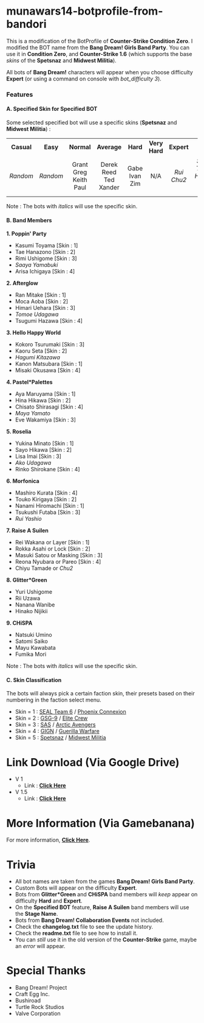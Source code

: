 # munawars14-botprofile-from-bandori
This is a modification of the BotProfile of <b>Counter-Strike Condition Zero</b>. I modified the BOT name from the <b>Bang Dream! Girls Band Party</b>. You can use it in <b>Condition Zero</b>, and <b>Counter-Strike 1.6</b> (which supports the base <i>skins</i> of the <b>Spetsnaz</b> and <b>Midwest Militia</b>).

All bots of <b>Bang Dream!</b> characters will appear when you choose difficulty <b>Expert</b> (or using a command on console with <i>bot_difficulty 3</i>).

<h3>Features</h3>
<h4>A. Specified Skin for Specified BOT</h4>

Some selected specified bot will use a specific skins (<b>Spetsnaz</b> and <b>Midwest Militia</b>) :
<table>
<tbody align="center">
<tr>
<td><b>Casual</b></td>
<td><b>Easy</b></td>
<td><b>Normal</b></td>
<td><b>Average</b></td>
<td><b>Hard</b></td>
<td><b>Very Hard</b></td>
<td><b>Expert</b></td>
<td><b>Elite</b></td>
</tr>
<tr>
<td><i>Random</i></td>
<td><i>Random</i></td>
<td>Grant<br>
Greg<br>
Keith<br>
Paul</td>
<td>Derek<br>
Reed<br>
Ted<br>
Xander</td>
<td>Gabe<br>
Ivan<br>
Zim</td>
<td>N/A</td>
<td><i>Rui<br>
Chu2</i></td>
<td><i>Saaya<br>
Tomoe<br>
Hagumi<br>
Maya<br>
Ako</i></td>
</tr>
</tbody>
</table>

Note : The bots with <i>italics</i> will use the specific skin.

<H4>B. Band Members</h4>

<B>1. Poppin' Party</b>
- Kasumi Toyama [Skin : 1]
- Tae Hanazono [Skin : 2]
- Rimi Ushigome [Skin : 3]
- <i>Saaya Yamabuki</i>
- Arisa Ichigaya [Skin : 4]

<B>2. Afterglow</b>
- Ran Mitake [Skin : 1]
- Moca Aoba [Skin : 2]
- Himari Uehara [Skin : 3]
- <i>Tomoe Udagawa</i>
- Tsugumi Hazawa [Skin : 4]

<B>3. Hello Happy World</b>
- Kokoro Tsurumaki [Skin : 3]
- Kaoru Seta [Skin : 2]
- <i>Hagumi Kitazawa</i>
- Kanon Matsubara [Skin : 1]
- Misaki Okusawa [Skin : 4]

<B>4. Pastel*Palettes</b>
- Aya Maruyama [Skin : 1]
- Hina Hikawa [Skin : 2]
- Chisato Shirasagi [Skin : 4]
- <i>Maya Yamato</i>
- Eve Wakamiya [Skin : 3]

<B>5. Roselia</b>
- Yukina Minato [Skin : 1]
- Sayo Hikawa [Skin : 2]
- Lisa Imai [Skin : 3]
- <i>Ako Udagawa</i>
- Rinko Shirokane [Skin : 4]

<B>6. Morfonica</b>
- Mashiro Kurata [Skin : 4]
- Touko Kirigaya [Skin : 2]
- Nanami Hiromachi [Skin : 1]
- Tsukushi Futaba [Skin : 3]
- <i>Rui Yashio</i>

<B>7. Raise A Suilen</b>
- Rei Wakana or Layer [Skin : 1]
- Rokka Asahi or Lock [Skin : 2]
- Masuki Satou or Masking [Skin : 3]
- Reona Nyubara or Pareo [Skin : 4]
- Chiyu Tamade or <i>Chu2</i>

<B>8. Glitter*Green</b>
- Yuri Ushigome
- Rii Uzawa
- Nanana Wanibe
- Hinako Nijikii

<B>9. CHiSPA</b>
- Natsuki Umino
- Satomi Saiko
- Mayu Kawabata
- Fumika Mori

Note : The bots with <i>italics</i> will use the specific skin.

<H4>C. Skin Classification</h4>

The bots will always pick a certain faction skin, their presets based on their numbering in the faction select menu.

- Skin = 1 : <a href="https://counterstrike.fandom.com/wiki/SEAL_Team_6">SEAL Team 6</a> / <a href="https://counterstrike.fandom.com/wiki/Phoenix_Connexion">Phoenix Connexion</a><br>
- Skin = 2 : <a href="https://counterstrike.fandom.com/wiki/GSG-9">GSG-9</a> / <a href="https://counterstrike.fandom.com/wiki/Elite_Crew">Elite Crew</a>
- Skin = 3 : <a href="https://counterstrike.fandom.com/wiki/SAS">SAS</a> / <a href="https://counterstrike.fandom.com/wiki/Arctic_Avengers">Arctic Avengers</a>
- Skin = 4 : <a href="https://counterstrike.fandom.com/wiki/GIGN">GIGN</a> / <a href="https://counterstrike.fandom.com/wiki/Guerilla_Warfare">Guerilla Warfare</a>
- Skin = 5 : <a href="https://counterstrike.fandom.com/wiki/Spetsnaz">Spetsnaz</a> / <a href="https://counterstrike.fandom.com/wiki/Midwest_Militia">Midwest Militia</a>

# Link Download (Via Google Drive)
- V 1
  - Link : <a href="https://drive.google.com/file/d/1Zp5Ze8yjmU9jnmt9_w2pd2jiUbSTDGqu/view"><b>Click Here</b></a>
- V 1.5
  - Link : <a href="https://drive.google.com/file/d/1ougZSRr2utDY7HM8NJGhdSh6cKHYSUBe/view"><b>Click Here</b></a>

# More Information (Via Gamebanana)
For more information, <a href="https://gamebanana.com/gamefiles/13638"><b>Click Here</b></a>.

# Trivia
- All bot names are taken from the games <b>Bang Dream! Girls Band Party</b>.
- Custom Bots will appear on the difficulty <b>Expert</b>.
- Bots from <b>Glitter*Green</b> and <b>CHiSPA</b> band members will <i>keep</i> appear on difficulty <b>Hard</b> and <b>Expert</b>.
- On the <b>Specified BOT</b> feature, <b>Raise A Suilen</b> band members will use the <b>Stage Name</b>.
- Bots from <b>Bang Dream! Collaboration Events</b> not included.
- Check the <b>changelog.txt</b> file to see the update history.
- Check the <b>readme.txt</b> file to see how to install it.
- You can <i>still</i> use it in the old version of the <b>Counter-Strike</b> game, maybe an <i>error</i> will appear.

# Special Thanks
- Bang Dream! Project
- Craft Egg Inc.
- Bushiroad
- Turtle Rock Studios
- Valve Corporation
